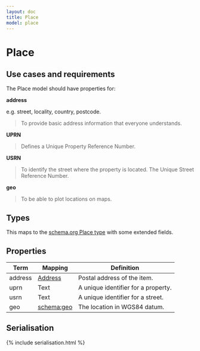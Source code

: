 ```yaml
---
layout: doc
title: Place
model: place
---
```


# Place

## Use cases and requirements

The Place model should have properties for:

**address**

e.g. street, locality, country, postcode.

> To provide basic address information that everyone understands.

**UPRN**

> Defines a Unique Property Reference Number.

**USRN**

> To identify the street where the property is located. The Unique Street Reference Number.

**geo**

> To be able to plot locations on maps.


## Types

This maps to the [schema.org Place type](http://schema.org/Place) with some extended fields.


## Properties

Term     | Mapping | Definition
---------|---------|-----------
address | [Address](address.html) | Postal address of the item.
uprn | Text | A unique identifier for a property.
usrn | Text | A unique identifier for a street.
geo | [schema:geo](https://schema.org/geo) | The location in WGS84 datum.


## Serialisation

{% include serialisation.html %}



